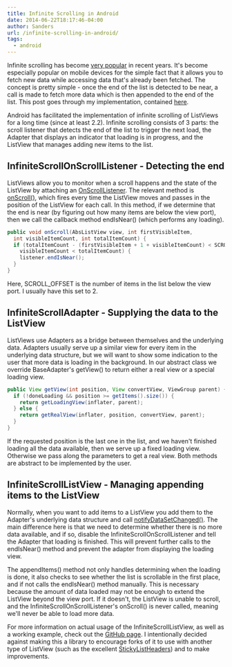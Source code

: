 ```yaml
---
title: Infinite Scrolling in Android
date: 2014-06-22T18:17:46-04:00
author: Sanders
url: /infinite-scrolling-in-android/
tags:
  - android
---
```

Infinite scrolling has become <a href="http://xkcd.com/1309/" target="_blank">very popular</a> in recent years. It's become especially popular on mobile devices for the simple fact that it allows you to fetch new data while accessing data that's already been fetched. The concept is pretty simple - once the end of the list is detected to be near, a call is made to fetch more data which is then appended to the end of the list. This post goes through my implementation, contained <a href="https://github.com/sedenardi/InfiniteScrollListView" target="_blank">here</a>.

Android has facilitated the implementation of infinite scrolling of ListViews for a long time (since at least 2.2). Infinite scrolling consists of 3 parts: the scroll listener that detects the end of the list to trigger the next load, the Adapter that displays an indicator that loading is in progress, and the ListView that manages adding new items to the list.

## InfiniteScrollOnScrollListener - Detecting the end

ListViews allow you to monitor when a scroll happens and the state of the ListView by attaching an <a href="http://developer.android.com/reference/android/widget/AbsListView.OnScrollListener.html" target="_blank">OnScrollListener</a>. The relevant method is <a href="http://developer.android.com/reference/android/widget/AbsListView.OnScrollListener.html#onScroll(android.widget.AbsListView, int, int, int)" target="_blank">onScroll()</a>, which fires every time the ListView moves and passes in the position of the ListView for each call. In this method, if we determine that the end is near (by figuring out how many items are below the view port), then we call the callback method endIsNear() (which performs any loading).

```java
public void onScroll(AbsListView view, int firstVisibleItem,
  int visibleItemCount, int totalItemCount) {
  if (totalItemCount - (firstVisibleItem + 1 + visibleItemCount) < SCROLL_OFFSET &&
    visibleItemCount < totalItemCount) {
    listener.endIsNear();
  }
}
```

Here, SCROLL_OFFSET is the number of items in the list below the view port. I usually have this set to 2.

## InfiniteScrollAdapter - Supplying the data to the ListView

ListViews use Adapters as a bridge between themselves and the underlying data. Adapters usually serve up a similar view for every item in the underlying data structure, but we will want to show some indication to the user that more data is loading in the background. In our abstract class we override BaseAdapter's getView() to return either a real view or a special loading view.

```java
public View getView(int position, View convertView, ViewGroup parent) {
  if (!doneLoading && position >= getItems().size()) {
    return getLoadingView(inflater, parent);
  } else {
    return getRealView(inflater, position, convertView, parent);
  }
}
```

If the requested position is the last one in the list, and we haven't finished loading all the data available, then we serve up a fixed loading view. Otherwise we pass along the parameters to get a real view. Both methods are abstract to be implemented by the user.

## InfiniteScrollListView - Managing appending items to the ListView

Normally, when you want to add items to a ListView you add them to the Adapter's underlying data structure and call <a href="http://developer.android.com/reference/android/widget/BaseAdapter.html#notifyDataSetChanged()" target="_blank">notifyDataSetChanged()</a>. The main difference here is that we need to determine whether there is no more data available, and if so, disable the InfiniteScrollOnScrollListener and tell the Adapter that loading is finished. This will prevent further calls to the endIsNear() method and prevent the adapter from displaying the loading view.

The appendItems() method not only handles determining when the loading is done, it also checks to see whether the list is scrollable in the first place, and if not calls the endIsNear() method manually. This is necessary because the amount of data loaded may not be enough to extend the ListView beyond the view port. If it doesn't, the ListView is unable to scroll, and the InfiniteScrollOnScrollListener's onScroll() is never called, meaning we'll never be able to load more data.

For more information on actual usage of the InfiniteScrollListView, as well as a working example, check out the <a href="https://github.com/sedenardi/InfiniteScrollListView" target="_blank">GitHub page</a>. I intentionally decided against making this a library to encourage forks of it to use with another type of ListView (such as the excellent <a href="https://github.com/emilsjolander/StickyListHeaders" target="_blank">StickyListHeaders</a>) and to make improvements.
